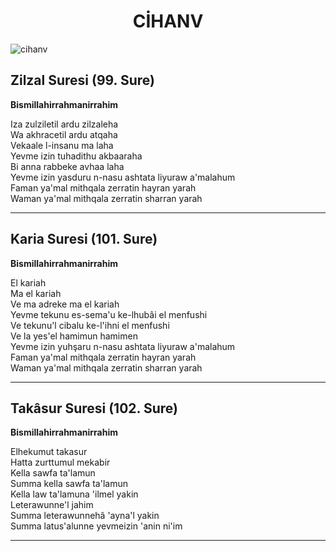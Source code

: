 <h1 align="center"> CİHANV </h1>
<p align="left"> <img src="https://komarev.com/ghpvc/?username=cihanv&label=Profile%20views&color=000000&style=plastic" alt="cihanv" /> </p>

##  Zilzal Suresi (99. Sure)
**Bismillahirrahmanirrahim**

Iza zulziletil ardu zilzaleha  
Wa akhracetil ardu atqaha  
Vekaale l-insanu ma laha  
Yevme izin tuhadithu akbaaraha  
Bi anna rabbeke avhaa laha  
Yevme izin yasduru n-nasu ashtata liyuraw a'malahum  
Faman ya'mal mithqala zerratin hayran yarah  
Waman ya'mal mithqala zerratin sharran yarah

---

##  Karia Suresi (101. Sure)
**Bismillahirrahmanirrahim**

El kariah  
Ma el kariah  
Ve ma adreke ma el kariah  
Yevme tekunu es-sema'u ke-lhubâi el menfushi  
Ve tekunu'l cibalu ke-l'ihni el menfushi  
Ve la yes'el hamimun hamimen  
Yevme izin yuhşaru n-nasu ashtata liyuraw a'malahum  
Faman ya'mal mithqala zerratin hayran yarah  
Waman ya'mal mithqala zerratin sharran yarah

---

##  Takâsur Suresi (102. Sure)
**Bismillahirrahmanirrahim**

Elhekumut takasur  
Hatta zurttumul mekabir  
Kella sawfa ta'lamun  
Summa kella sawfa ta'lamun  
Kella law ta'lamuna 'ilmel yakin  
Leterawunne'l jahim  
Summa leterawunnehâ 'ayna'l yakin  
Summa latus'alunne yevmeizin 'anin ni'im

---
